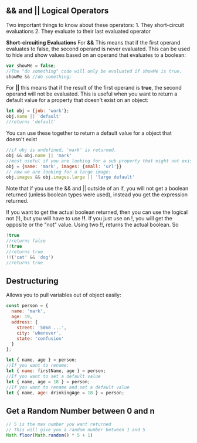## && and || Logical Operators

Two important things to know about these operators:
    1. They short-circuit evaluations
    2. They evaluate to their last evaluated operator

**Short-circuiting Evaluations**
For **&&** This means that if the first operand evaluates to false, the second operand is never evaluated.  This can be used to hide and show values based on an operand that evaluates to a boolean:
```javascript
var showMe = false;
//The "do something" code will only be evaluated if showMe is true.
showMe && //do something;
```

For **||** this means that if the result of the first operand is **true**, the second operand will not be evaluated.
This is useful when you want to return a default value for a property that doesn't exist on an object:
```javascript
let obj = {job: 'work'};
obj.name || 'default'
//returns 'default'
```
You can use these together to return a default value for a object that doesn't exist
```javascript
//if obj is undefined, 'mark' is returned.
obj && obj.name || 'mark'
//most useful if you are looking for a sub property that might not exist
obj = {name: 'mark', images: {small: 'url'}}
// now we are looking for a large image:
obj.images && obj.images.large || 'large default'
```
Note that if you use the && and || outside of an if, you will not get a boolean returned (unless boolean types were used), instead you get the expression returned.

If you want to get the actual boolean returned, then you can use the logical not (!), but you will have to use **!!**.  If you just use on !, you will get the opposite or the "not" value.  Using two !!, returns the actual boolean. So 
```javascript
!true
//returns false
!!true
//returns true
!!('cat' && 'dog')
//returns true
```
## Destructuring

Allows you to pull variables out of object easily:

```javascript
const person = {
  name: 'mark',
  age: 19,
  address: {
    street: '5068 ...',
    city: 'wherever',
    state: 'confusion'
  } 
};

let { name, age } = person;
//If you want to rename:
let { name: firstName, age } = person;
//If you want to set a default value
let { name, age = 18 } = person;
//If you want to rename and set a default value
let { name, age: drinkingAge = 18 } = person;
```

## Get a Random Number between 0 and n

```javascript
// 5 is the max number you want returned
// This will give you a random number between 1 and 5
Math.floor(Math.random() * 5 + 1)
```





